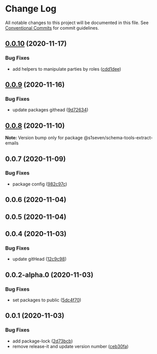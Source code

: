 # Change Log

All notable changes to this project will be documented in this file.
See [Conventional Commits](https://conventionalcommits.org) for commit guidelines.

## [0.0.10](http://github.com/s1seven/schema-tools/compare/@s1seven/schema-tools-extract-emails@0.0.9...@s1seven/schema-tools-extract-emails@0.0.10) (2020-11-17)


### Bug Fixes

* add helpers to manipulate parties by roles ([cdd1dee](http://github.com/s1seven/schema-tools/commit/cdd1dee77cd2b303f8de6d264209d41d43be69cd))





## [0.0.9](http://github.com/s1seven/schema-tools/compare/@s1seven/schema-tools-extract-emails@0.0.8...@s1seven/schema-tools-extract-emails@0.0.9) (2020-11-16)


### Bug Fixes

* update packages githead ([9d72634](http://github.com/s1seven/schema-tools/commit/9d726345a19ee1424d5d4543bb3fa14bff222e7f))





## [0.0.8](http://github.com/s1seven/schema-tools/compare/@s1seven/schema-tools-extract-emails@0.0.7...@s1seven/schema-tools-extract-emails@0.0.8) (2020-11-10)

**Note:** Version bump only for package @s1seven/schema-tools-extract-emails





## 0.0.7 (2020-11-09)


### Bug Fixes

* package config ([982c97c](http://github.com/s1seven/schema-tools/commit/982c97cde381f0886c28ce6392cc05d5aec0fa76))



## 0.0.6 (2020-11-04)



## 0.0.5 (2020-11-04)



## 0.0.4 (2020-11-03)


### Bug Fixes

* update gitHead ([12c9c98](http://github.com/s1seven/schema-tools/commit/12c9c98c2e3cff9a3c2ed503ebdacb621c940dfa))



## 0.0.2-alpha.0 (2020-11-03)


### Bug Fixes

* set packages to public ([5dc4f70](http://github.com/s1seven/schema-tools/commit/5dc4f705f3c40273843c1a56d296ac1b1f3e7f2d))



## 0.0.1 (2020-11-03)


### Bug Fixes

* add package-lock ([2d73bcb](http://github.com/s1seven/schema-tools/commit/2d73bcb8559ba327a098533faa03f365b1159837))
* remove release-it and update version number ([ceb30fa](http://github.com/s1seven/schema-tools/commit/ceb30fa327b2700dac44209276f413900c213784))
